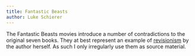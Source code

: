 ```yaml
---
title: Fantastic Beasts
author: Luke Schierer
---
```


The Fantastic Beasts movies introduce a number of contradictions to the original seven books.  They at best represent an example of [revisionism] by the author herself. As such I only irregularly use them as source material.

[revisionism]: <https://wikipedia.org/wiki/Revisionism_(fictional)>
